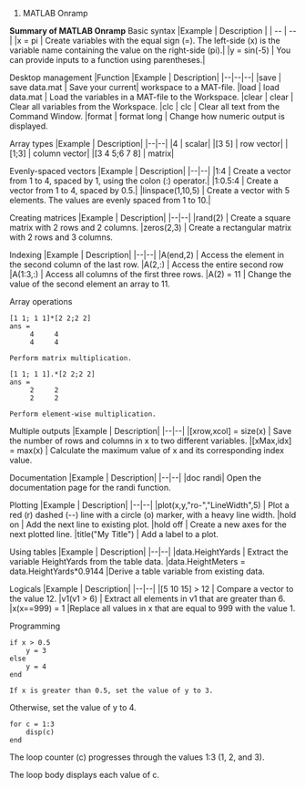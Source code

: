 1. MATLAB Onramp

**Summary of MATLAB Onramp**
Basic syntax
|Example |	Description |
| -- | -- |
|x = pi |	Create variables with the equal sign (=). The left-side (x) is the variable name containing the value on the right-side (pi).|
|y = sin(-5) |	You can provide inputs to a function using parentheses.|

 
Desktop management
|Function 	|Example |	Description|
|--|--|--|
|save |	save data.mat |	Save your current| workspace to a MAT-file.
|load |	load data.mat |	Load the variables in a MAT-file to the Workspace.
|clear |	clear |	Clear all variables from the Workspace.
|clc |	clc |	Clear all text from the Command Window.
|format |	format long |	Change how numeric output is displayed.

 
Array types
|Example |	Description|
|--|--|
|4 |	scalar|
|[3 5] |	row vector|
|[1;3] |	column vector|
|[3 4 5;6 7 8] |	matrix|

 
Evenly-spaced vectors
|Example |	Description|
|--|--|
|1:4 |	Create a vector from 1 to 4, spaced by 1, using the colon (:) operator.|
|1:0.5:4 |	Create a vector from 1 to 4, spaced by 0.5.|
|linspace(1,10,5) |	Create a vector with 5 elements. The values are evenly spaced from 1 to 10.|

 
Creating matrices
|Example |	Description|
|--|--|
|rand(2) |	Create a square matrix with 2 rows and 2 columns.
|zeros(2,3) |	Create a rectangular matrix with 2 rows and 3 columns.

 
Indexing
|Example |	Description|
|--|--|
|A(end,2) |	Access the element in the second column of the last row.
|A(2,:) |	Access the entire second row
|A(1:3,:) |	Access all columns of the first three rows.
|A(2) = 11 |	Change the value of the second element an array to 11.

 
Array operations
```
[1 1; 1 1]*[2 2;2 2]
ans =
     4     4
     4     4
```
	Perform matrix multiplication.
```
[1 1; 1 1].*[2 2;2 2]
ans =
     2     2
     2     2
```
	Perform element-wise multiplication.

 
Multiple outputs
|Example |	Description|
|--|--|
|[xrow,xcol] = size(x) |	Save the number of rows and columns in x to two different variables.
|[xMax,idx] = max(x) |	Calculate the maximum value of x and its corresponding index value.

 
Documentation
|Example |	Description|
|--|--|
|doc randi| 	Open the documentation page for the randi function.

 
Plotting
|Example |	Description|
|--|--|
|plot(x,y,"ro-","LineWidth",5) |	Plot a red (r) dashed (--) line with a circle (o) marker, with a heavy line width.
|hold on |	Add the next line to existing plot.
|hold off |	Create a new axes for the next plotted line.
|title("My Title") |	Add a label to a plot.

 
Using tables
|Example |	Description|
|--|--|
|data.HeightYards |	Extract the variable HeightYards from the table data.
|data.HeightMeters = data.HeightYards*0.9144  |Derive a table variable from existing data.

 
Logicals
|Example |	Description|
|--|--|
|[5 10 15] > 12 |	Compare a vector to the value 12.
|v1(v1 > 6) |	Extract all elements in v1 that are greater than 6.
|x(x==999) = 1 	|Replace all values in x that are equal to 999 with the value 1.

 
Programming
```
if x > 0.5
    y = 3
else
    y = 4
end
```
	If x is greater than 0.5, set the value of y to 3.

Otherwise, set the value of y to 4.
```
for c = 1:3
    disp(c)
end
```
The loop counter (c) progresses through the values 1:3 (1, 2, and 3).

The loop body displays each value of c.